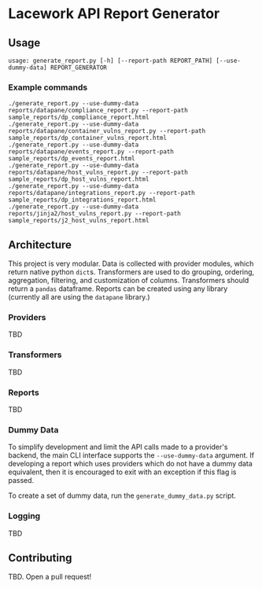 # Lacework API Report Generator
## Usage

`usage: generate_report.py [-h] [--report-path REPORT_PATH] [--use-dummy-data] REPORT_GENERATOR`


### Example commands
```
./generate_report.py --use-dummy-data reports/datapane/compliance_report.py --report-path sample_reports/dp_compliance_report.html
./generate_report.py --use-dummy-data reports/datapane/container_vulns_report.py --report-path sample_reports/dp_container_vulns_report.html
./generate_report.py --use-dummy-data reports/datapane/events_report.py --report-path sample_reports/dp_events_report.html
./generate_report.py --use-dummy-data reports/datapane/host_vulns_report.py --report-path sample_reports/dp_host_vulns_report.html
./generate_report.py --use-dummy-data reports/datapane/integrations_report.py --report-path sample_reports/dp_integrations_report.html
./generate_report.py --use-dummy-data reports/jinja2/host_vulns_report.py --report-path sample_reports/j2_host_vulns_report.html
```

## Architecture

This project is very modular.  Data is collected with provider modules, which return native python `dict`s.  Transformers are used to do grouping, ordering, aggregation, filtering, and customization of columns.  Transformers should return a `pandas` dataframe.  Reports can be created using any library (currently all are using the `datapane` library.)

### Providers

TBD

### Transformers

TBD

### Reports

TBD

### Dummy Data

To simplify development and limit the API calls made to a provider's backend, the main CLI interface supports the `--use-dummy-data` argument.  If developing a report which uses providers which do not have a dummy data equivalent, then it is encouraged to exit with an exception if this flag is passed.

To create a set of dummy data, run the `generate_dummy_data.py` script.

### Logging

TBD

## Contributing

TBD. Open a pull request!